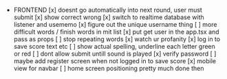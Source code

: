 - FRONTEND
  [x] doesnt go automatically into next round, user must submit
  [x] show correct wrong
  [x] switch to realtime database with listener and usememo
  [x] figure out the unique username thing
  [ ] more difficult words / finish words in mit list
  [x] put get user in the app.tsx and pass as props
  [ ] stop repeating words
  [x] watch ur profanity
  [x] log in to save score text etc
  [ ] show actual spelling, underline each letter green or red
  [ ] dont allow submit untill sound is played
  [x] verify password
  [ ] maybe add register screen when not logged in to save score
  [x] mobile view for navbar
  [ ] home screen positioning
  pretty much done then
